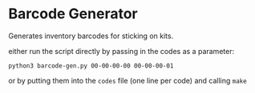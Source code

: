 # Barcode Generator

Generates inventory barcodes for sticking on kits.

either run the script directly by passing in the codes as a parameter:

` python3 barcode-gen.py 00-00-00-00 00-00-00-01 `

or by putting them into the `codes` file (one line per code) and calling `make`

